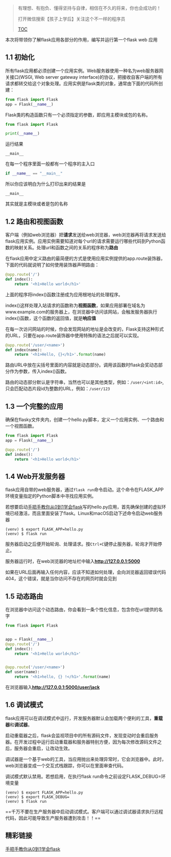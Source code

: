 >有理想、有抱负、懂得坚持与自律，相信在不久的将来，你也会成功的！
>
>打开微信搜索【孩子上学后】关注这个不一样的程序员
>
>[TOC](目录)

本次将带领你了解flask应用各部分的作用，编写并运行第一个flask web 应用

## 1.1 初始化

所有flask应用都必须创建一个应用实例。Web服务器使用一种名为web服务器网关接口(WSGI, Web server gateway interface)的协议，把接收自客户端的所有请求都转交给这个对象处理。应用实例是flask类的对象，通常由下面的代码所创建：

```python
from flask import Flask
app = Flask(__name__)
```

Flask类的构造函数只有一个必须指定的参数，即应用主模块或包的名称。

```python
from flask import Flask

print(__name__)                       
```

运行结果

```
__main__
```

在每一个程序里面一般都有一个程序的主入口

```python
if __name__ == "__main__"
```

所以你应该明白为什么打印出来的结果是

```
__main__
```

其实就是主模块或者是包的名称

## 1.2 路由和视图函数

客户端（例如web浏览器）把**请求**发送给web浏览器，web浏览器再将请求发送给flask应用实例。应用实例需要知道对每个url的请求需要运行哪些代码到Python函数的映射关系。处理url和函数之间的关系的程序称为**路由**

在flask应用中定义路由的最简便的方式是使用应用实例提供的app.route装饰器，下面的代码就说明了如何使用装饰器声明路由：

```python
@app.route('/')
def index():
    return '<h1>Hello world</h1>'
```

上面的程序将index()函数注册成为应用根地址的处理程序。

index()这样处理入站请求的函数称为**视图函数**，如果应用部署在域名为www.example.com的服务器上，在浏览器中访问该网站，会触发服务器执行index()函数，这个函数的返回值，就是**响应值**

在每一次访问网站的时候，你会发现网站的地址是会改变的，Flask支持这种形式的URL，只要在app.route装饰器中使用特殊的语法之后就可以实现。

```python
@app.route('/user/<name>')
def index(name):
    return '<h1>Hello, {}</h1>'.format(name)
```

路由URL中放在尖括号里面的内容就是动态部分。调用该函数时flask会奖动态部分作为参数，传入index()函数。

路由的动态部分默认是字符串，当然也可以是其他类型，例如：`/user/<int:id>`,只会匹配动态片段id为整数的URL，例如：`/user/123`

## 1.3 一个完整的应用

确保在flasky文件夹内，创建一个hello.py脚本，定义一个应用实例、一个路由和一个视图函数。

```python
from flask import Flask
app = Flask(__name__)

@app.route('/')
def index():
    return '<h1>Hello world</h1>'
```

## 1.4 Web开发服务器

flask应用自带的web服务器，通过`flask run`命令启动。这个命令在FLASK_APP环境变量指定的Python脚本中寻找应用实例。

若想要启动[手把手教你从0到1学会flask](https://blog.csdn.net/weixin_42577686/article/details/109208834)写的hello.py应用，首先确保创建的虚拟环境已经激活，而且里面安装了flask。Linux和macOS启动下述命令启动web服务器

```
(venv) $ export FLASK_APP=hello.py
(venv) $ flask run 
```

服务器启动之后便开始轮询、处理请求。按`Ctrl+C`键停止服务器，轮询才开始停止。

服务器运行时，在web浏览器的地址栏中输入**http://127.0.0.1:5000**

如果在URL后面再输入任何内容，应该不知道如何处理，会向浏览器返回错误代码404，这个错误，就是当你访问不存在的网页时就会见到

## 1.5 动态路由

在浏览器中访问这个动态路由，你会看到一条个性化信息，包含你在url提供的名字

```python
from flask import Flask


app = Flask(__name__)
@app.route('/')
def index():
    return '<h1>Hello world</h1>'


@app.route('/user/<name>')
def user(name):
    return '<h1>hello, {} !</h1>'.format(name)

```

在浏览器输入**http://127.0.0.1:5000/user/jack**

## 1.6 调试模式

flask应用可以在调试模式中运行，开发服务器默认会加载两个便利的工具，**重载器**和**调试器**。

启动重载器之后，flask会监视项目中的所有源码文件，发现变动时会重启服务器。在开发过程中运行启动重载器和服务器特别方便，因为每次修改源码文件之后，服务器会重启，让改动生效。

调试器是一个基于web的工具，当应用抛出来处理异常时，它会浏览器中。此时，web浏览器变成一个交互式栈跟踪，你可以在里面审查代码。

调试模式默认禁用。若想启用，在执行flask run命令之前设定FLASK_DEBUG=环境变量

```
(venv) $ export FLASK_APP=hello.py
(venv) $ export FLASK_DEBUG=
(venv) $ flask run
```

==千万不要在生产服务器中启动调试模式。客户端可以通过调试器请求执行远程代码，因此可能导致生产服务器遭到攻击！！==

## 精彩链接

[手把手教你从0到1学会flask](https://blog.csdn.net/weixin_42577686/article/details/109208834)

